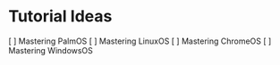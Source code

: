 # Tutorial Ideas

[ ] Mastering PalmOS
[ ] Mastering LinuxOS
[ ] Mastering ChromeOS
[ ] Mastering WindowsOS
